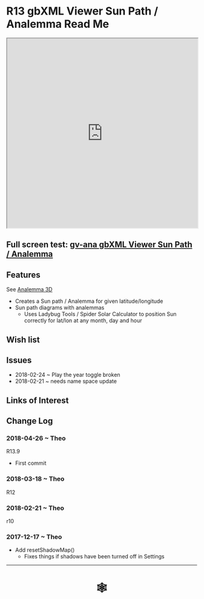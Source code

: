 <span style=display:none; >[You are now in a GitHub source code view - click this link to view Read Me file as a web page]( http://www.ladybug.tools/spider/index.html#gbxml-viewer/r13/gv-ana-sun-path-analemma/README.md "View file as a web page." ) </span>

# R13 gbXML Viewer Sun Path / Analemma Read Me


<iframe class=iframeReadMe src=http://www.ladybug.tools/spider/gbxml-viewer/r13/gv-ana-sun-path-analemma/gv-ana.html width=100% height=500px >Iframes are not displayed on github.com</iframe>


## Full screen test: [gv-ana gbXML Viewer Sun Path / Analemma]( http://www.ladybug.tools/spider/gbxml-viewer/r13/gv-ana-sun-path-analemma/gv-ana.html )



## Features

See [Analemma 3D]( http://www.ladybug.tools/spider/index.html#analemma3d/README.md )

*  Creates a Sun path / Analemma for given latitude/longitude
* Sun path diagrams with analemmas
	* Uses Ladybug Tools / Spider Solar Calculator to position Sun correctly for lat/lon at any month, day and hour

## Wish list



## Issues

* 2018-02-24 ~ Play the year toggle broken
* 2018-02-21 ~ needs name space update


## Links of Interest



## Change Log

### 2018-04-26 ~ Theo

R13.9
* First commit

### 2018-03-18 ~ Theo

R12

### 2018-02-21 ~ Theo

r10

### 2017-12-17 ~ Theo

* Add resetShadowMap()
	* Fixes things if shadows have been turned off in Settings


***


# <center title="hello!" ><a href=javascript:window.scrollTo(0,0); style=text-decoration:none; > &#x1f578; </a></center>



